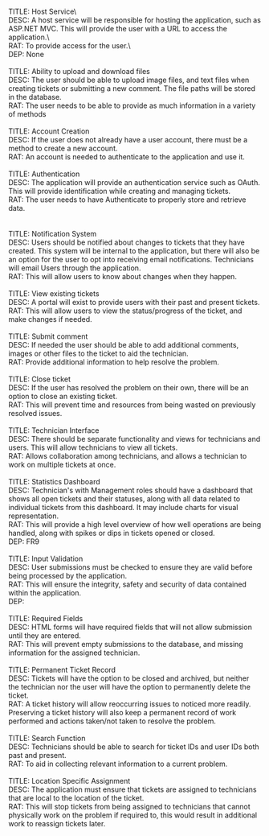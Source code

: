 <br>
TITLE: Host Service\<br>
DESC: A host service will be responsible for hosting the application, such as ASP.NET MVC. This will provide the user with a URL to access the application.\<br>
RAT: To provide access for the user.\<br>
DEP: None<br>
<br>
TITLE: Ability to upload and download files<br>
DESC: The user should be able to upload image files, and text files when creating tickets or submitting a new comment. The file paths will be stored in the database.<br>
RAT: The user needs to be able to provide as much information in a variety of methods<br>
<br>
TITLE: Account Creation<br>
DESC: If the user does not already have a user account, there must be a method to create a new account.<br>
RAT: An account is needed to authenticate to the application and use it.<br>
<br>
TITLE: Authentication<br>
DESC: The application will provide an authentication service such as OAuth. This will provide identification while creating and managing tickets.<br>
RAT: The user needs to have Authenticate to properly store and retrieve data.<br>
<br>
<br>
TITLE: Notification System<br>
DESC: Users should be notified about changes to tickets that they have created. This system will be internal to the application, but there will also be an option for the user to opt into receiving email notifications. Technicians will email Users through the application.<br>
RAT: This will allow users to know about changes when they happen.<br>
<br>
TITLE: View existing tickets<br>
DESC: A portal will exist to provide users with their past and present tickets.<br>
RAT: This will allow users to view the status/progress of the ticket, and make changes if needed.<br>
<br>
TITLE: Submit comment<br>
DESC: If needed the user should be able to add additional comments, images or other files to the ticket to aid the technician.<br>
RAT: Provide additional information to help resolve the problem.<br>
<br>
TITLE: Close ticket<br>
DESC: If the user has resolved the problem on their own, there will be an option to close an existing ticket.<br>
RAT: This will prevent time and resources from being wasted on previously resolved issues.<br>
<br>
TITLE: Technician Interface<br>
DESC: There should be separate functionality and views for technicians and users. This will allow technicians to view all tickets.<br>
RAT: Allows collaboration among technicians, and allows a technician to work on multiple tickets at once.<br>
<br>
TITLE: Statistics Dashboard<br>
DESC: Technician's with Management roles should have a dashboard that shows all open tickets and their statuses, along with all data related to individual tickets from this dashboard. It may include charts for visual representation.<br>
RAT: This will provide a high level overview of how well operations are being handled, along with spikes or dips in tickets opened or closed.<br>
DEP: FR9<br>
<br>
TITLE: Input Validation<br>
DESC: User submissions must be checked to ensure they are valid before being processed by the application.<br>
RAT: This will ensure the integrity, safety and security of data contained within the application.<br>
DEP:<br>
<br>
TITLE: Required Fields<br>
DESC: HTML forms will have required fields that will not allow submission until they are entered.<br>
RAT: This will prevent empty submissions to the database, and missing information for the assigned technician.<br>
<br>
TITLE: Permanent Ticket Record<br>
DESC: Tickets will have the option to be closed and archived, but neither the technician nor the user will have the option to permanently delete the ticket.<br>
RAT: A ticket history will allow reoccurring issues to noticed more readily. Preserving a ticket history will also keep a permanent record of work performed and actions taken/not taken to resolve the problem.<br>
<br>
TITLE: Search Function<br>
DESC: Technicians should be able to search for ticket IDs and user IDs both past and present.<br>
RAT: To aid in collecting relevant information to a current problem.<br>
<br>
TITLE: Location Specific Assignment<br>
DESC: The application must ensure that tickets are assigned to technicians that are local to the location of the ticket.<br>
RAT: This will stop tickets from being assigned to technicians that cannot physically work on the problem if required to, this would result in additional work to reassign tickets later.<br>
